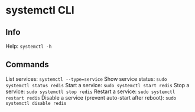 # systemctl CLI

## Info
Help: `systemctl -h`

## Commands
List services: `systemctl --type=service`
Show service status: `sudo systemctl status redis`
Start a service: `sudo systemctl start redis`
Stop a service: `sudo systemctl stop redis`
Restart a service: `sudo systemctl restart redis`
Disable a service (prevent auto-start after reboot): `sudo systemctl disable redis`
